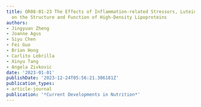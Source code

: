 ```yaml
---
title: OR08-01-23 The Effects of Inflammation-related Stressors, Lutein, and Zeaxanthin
  on the Structure and Function of High-Density Lipoproteins
authors:
- Jingyuan Zheng
- Joanne Agus
- Siyu Chen
- Fei Guo
- Brian Hong
- Carlito Lebrilla
- Xinyu Tang
- Angela Zivkovic
date: '2023-01-01'
publishDate: '2023-12-24T05:56:21.306181Z'
publication_types:
- article-journal
publication: '*Current Developments in Nutrition*'
---
```

